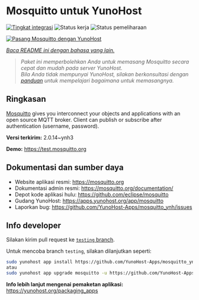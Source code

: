 <!--
N.B.: README ini dibuat secara otomatis oleh <https://github.com/YunoHost/apps/tree/master/tools/readme_generator>
Ini TIDAK boleh diedit dengan tangan.
-->

# Mosquitto untuk YunoHost

[![Tingkat integrasi](https://dash.yunohost.org/integration/mosquitto.svg)](https://ci-apps.yunohost.org/ci/apps/mosquitto/) ![Status kerja](https://ci-apps.yunohost.org/ci/badges/mosquitto.status.svg) ![Status pemeliharaan](https://ci-apps.yunohost.org/ci/badges/mosquitto.maintain.svg)

[![Pasang Mosquitto dengan YunoHost](https://install-app.yunohost.org/install-with-yunohost.svg)](https://install-app.yunohost.org/?app=mosquitto)

*[Baca README ini dengan bahasa yang lain.](./ALL_README.md)*

> *Paket ini memperbolehkan Anda untuk memasang Mosquitto secara cepat dan mudah pada server YunoHost.*  
> *Bila Anda tidak mempunyai YunoHost, silakan berkonsultasi dengan [panduan](https://yunohost.org/install) untuk mempelajari bagaimana untuk memasangnya.*

## Ringkasan

[Mosquitto](https://mosquitto.org/) gives you interconnect your objects and applications with an open source MQTT broker. Client can publish or subscribe after authentication (username, password).


**Versi terkirim:** 2.0.14~ynh3

**Demo:** <https://test.mosquitto.org>
## Dokumentasi dan sumber daya

- Website aplikasi resmi: <https://mosquitto.org>
- Dokumentasi admin resmi: <https://mosquitto.org/documentation/>
- Depot kode aplikasi hulu: <https://github.com/eclipse/mosquitto>
- Gudang YunoHost: <https://apps.yunohost.org/app/mosquitto>
- Laporkan bug: <https://github.com/YunoHost-Apps/mosquitto_ynh/issues>

## Info developer

Silakan kirim pull request ke [`testing` branch](https://github.com/YunoHost-Apps/mosquitto_ynh/tree/testing).

Untuk mencoba branch `testing`, silakan dilanjutkan seperti:

```bash
sudo yunohost app install https://github.com/YunoHost-Apps/mosquitto_ynh/tree/testing --debug
atau
sudo yunohost app upgrade mosquitto -u https://github.com/YunoHost-Apps/mosquitto_ynh/tree/testing --debug
```

**Info lebih lanjut mengenai pemaketan aplikasi:** <https://yunohost.org/packaging_apps>
